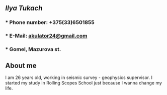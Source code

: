 ## ___Ilya Tukach___
### * Phone number: +375(33)6501855
### * E-Mail: akulator24@gmail.com
### * Gomel, Mazurova st.
## About me
I am 26 years old, working in seismic survey - geophysics supervisor.
I started my study in Rolling Scopes School just because I wanna change my life. 

